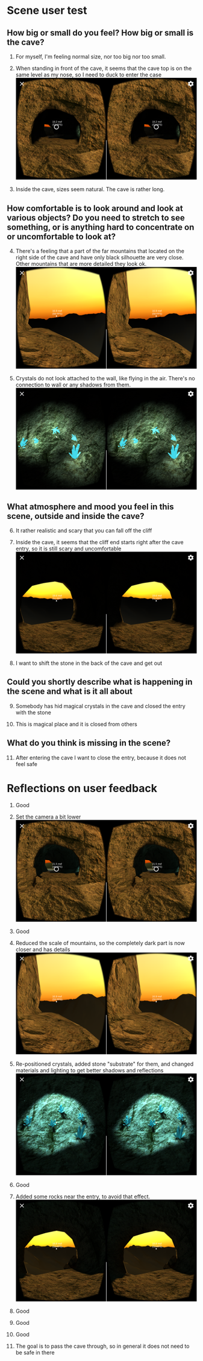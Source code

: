 # Scene user test

## How big or small do you feel? How big or small is the cave?
 1. For myself, I'm feeling normal size, nor too big nor too small.

 2. When standing in front of the cave, it seems that the cave top is on the same level as my nose, so I need to duck to enter the case
    ![VR Cave](Screenshot-1.png?raw=true "VR Cave")

 3. Inside the cave, sizes seem natural. The cave is rather long.

## How comfortable is to look around and look at various objects? Do you need to stretch to see something, or is anything hard to concentrate on or uncomfortable to look at?
 4. There's a feeling that a part of the far mountains that located on the right side of the cave and have only black silhouette are very close. Other mountains that are more detailed they look ok.
    ![VR Cave](Screenshot-2.png?raw=true "VR Cave")

 5. Crystals do not look attached to the wall, like flying in the air. There's no connection to wall or any shadows from them.
    ![VR Cave](Screenshot-3.png?raw=true "VR Cave")

## What atmosphere and mood you feel in this scene, outside and inside the cave?
 6. It rather realistic and scary that you can fall off the cliff

 7. Inside the cave, it seems that the cliff end starts right after the cave entry, so it is still scary and uncomfortable
    ![VR Cave](Screenshot-4.png?raw=true "VR Cave")

 8. I want to shift the stone in the back of the cave and get out

## Could you shortly describe what is happening in the scene and what is it all about
 9. Somebody has hid magical crystals in the cave and closed the entry with the stone

 10. This is magical place and it is closed from others

## What do you think is missing in the scene?
 11. After entering the cave I want to close the entry, because it does not feel safe

# Reflections on user feedback
 1. Good

 2. Set the camera a bit lower
    ![VR Cave](Screenshot-1-fix.png?raw=true "VR Cave")

 3. Good

 4. Reduced the scale of mountains, so the completely dark part is now closer and has details
    ![VR Cave](Screenshot-2-fix.png?raw=true "VR Cave")

 5. Re-positioned crystals, added stone "substrate" for them, and changed materials and lighting to get better shadows and reflections
    ![VR Cave](Screenshot-3-fix.png?raw=true "VR Cave")

 6. Good

 7. Added some rocks near the entry, to avoid that effect. 
   ![VR Cave](Screenshot-4-fix.png?raw=true "VR Cave")

 8. Good

 9. Good

 10. Good

 11. The goal is to pass the cave through, so in general it does not need to be safe in there
